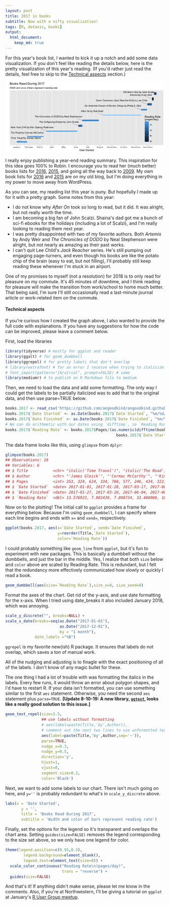 ```yaml
---
layout: post
title: 2017 in books
subtitle: Now with a nifty visualization!
tags: [R, dataviz, books]
output: 
  html_document:
    keep_md: true
---
```


For this year's book list, I wanted to kick it up a notch and add some data visualization. If you don't feel like reading the details below, here is the pretty visualization of this year's reading. (If you'd rather just read the details, feel free to skip to the [Technical aspects](#technical-aspects) section.)

![The final product, a pretty chart](/img/books2017.png)

I really enjoy publishing a year-end reading summary. This inspiration for this idea goes 100% to Robin. I encourage you to read her (much better) books lists for [2016](http://www.robincamille.com/2017-01-04-books-i-read-in-2016/), [2015](http://www.robincamille.com/2016-01-12-books-i-read-in-2015/), and going all the way back to [2009](http://www.robincamille.com/2010-11-26-books-i-read-in-2009/). My own book lists for [2016](http://adamgoodkind.com/blog/2016-in-books/) and [2015](http://adamgoodkind.com/blog/2015-bookshelf/) are on my old blog, but I'm doing everything in my power to move away from WordPress.

As you can see, my reading list this year is puny. But hopefully I made up for it with a pretty graph. Some notes from this year:

* I do not know why *After On* took so long to read, but it did. It was alright, but not really worth the time.
* I am becoming a big fan of John Scalzi. Shaina's dad got me a bunch of sci-fi ebooks for the holidays (including a lot of Scalzi), and I'm really looking to reading them next year.
* I was pretty disappointed with two of my favorite authors. Both *Artemis* by Andy Weir and *The Chronicles of DODO* by Neal Stephenson were alright, but not nearly as amazing as their past works.
* I can't quit Lee Child's *Jack Reacher* series. He's still pumping out engaging page-turners, and even though his books are like the potato chip of the brain (easy to eat, but not filling), I'll probably still keep reading these whenever I'm stuck in an airport.

One of my promises to myself (not a resolution) for 2018 is to only read for pleasure on my commute. It's 45 minutes of downtime, and I think reading for pleasure will make the transition from work/school to home much better. That being said, I'm sure I'll still occasionally read a last-minute journal article or work-related item on the commute.

#### Technical aspects

If you're curious how I created the graph above, I also wanted to provide the full code with explanations. If you have any suggestions for how the code can be improved, please leave a comment below.

First, load the libraries


```r
library(tidyverse) # mostly for ggplot and reader
library(ggalt) # for geom_dumbbell
library(ggrepel) # for pretty labels that don't overlap
# library(extrafont) # for an error I receive when trying to italicize words
# font_import(pattern="[A/a]rial", prompt=FALSE) # same
library(mediumr) # to publish an R Markdown file to medium
```

Then, we need to load the data and add some formatting. The only way I could get the labels to be partially italicized was to add that to the original data, and then use parse=TRUE below.


```r
books.2017 <- read_csv('https://github.com/angoodkind/angoodkind.github.io/blob/master/files/books_2017.csv')
books.2017$`Date Started` <- as.Date(books.2017$`Date Started`, "%m/%d/%y")
books.2017$`Date Finished` <- as.Date(books.2017$`Date Finished`, "%m/%d/%y")
# We can do arithmetic with our dates using `difftime`, so `Reading Rate` is just pages/days
books.2017$`Reading Rate` <- books.2017$Pages/(as.numeric(difftime(books.2017$`Date Finished`,
                                                 books.2017$`Date Started`)))
```

The data frame looks like this, using `glimpse` from `dplyr`:


```r
glimpse(books.2017)
## Observations: 10
## Variables: 6
## $ Title           <chr> "italic('Time Travel')", "italic('The Road')",...
## $ Author          <chr> "'James Gleick'", "'Cormac McCarthy'", "'Kim S...
## $ Pages           <int> 353, 324, 624, 334, 768, 577, 246, 434, 322, 332
## $ `Date Started`  <date> 2017-01-01, 2017-01-28, 2017-03-17, 2017-06-0...
## $ `Date Finished` <date> 2017-01-27, 2017-03-10, 2017-06-04, 2017-06-1...
## $ `Reading Rate`  <dbl> 13.576923, 7.902439, 7.898734, 33.400000, 18.2...
```

Now on to the plotting! The initial call to `ggplot` provides a frame for everything below. Because I'm using `geom_dumbbell`, I can specify where each line begins and ends with `x=` and `xend=`, respectively.


```r
ggplot(books.2017, aes(x=`Date Started`, xend=`Date Finished`, 
                       y=reorder(Title,`Date Started`),
                       color=`Reading Rate`))
```

I could probably something like `geom_line` from `ggplot`, but it's fun to experiment with new packages. This is basically a dumbbell without the dumbbells, and just the bar in the middle. Yes, I realize that both `size` below and `color` above are scaled by Reading Rate. This is redundant, but I felt that the redundancy more effectively communicated how slowly or quickly I read a book.


```r
geom_dumbbell(aes(size=`Reading Rate`),size_x=0, size_xend=0)
```

Format the axes of the chart. Get rid of the y-axis, and use date formatting for the x-axis. When I tried using date_breaks it also included January 2018, which was annoying.


```r
scale_y_discrete("", breaks=NULL) +
scale_x_date(breaks=seq(as.Date("2017-01-01"),
                        as.Date("2017-12-01"),
                        by = "1 month"),
             date_labels ="%B")
```

`ggrepel` is my favorite new(ish) R package. It ensures that labels do not overlap, which saves a ton of manual work.

All of the nudging and adjusting is to finagle with the exact positioning of all of the labels. I don't know of any magic bullet for these.

The one thing I had a lot of trouble with was formatting the italics in the labels. Every few runs, it would throw an error about polygon shapes, and I'd have to restart R. If your data isn't formatted, you can use something similar to the first `aes` statement. Otherwise, you need the second `aes` statement plus `parse=TRUE`. **[Update 8-10-19: A new library, [`ggtext`](https://github.com/clauswilke/ggtext), looks like a really good solution to this issue.]**


```r
geom_text_repel(size=3.5,
                ## use labels without formatting
                # aes(label=paste(Title,'by',Author)),
                # comment out the next two lines to use unformatted text
                aes(label=paste(Title,'by',Author,sep='~')),
                parse=TRUE,
                nudge_x=0.3,
                nudge_y=0.5,
                direction='y',
                hjust=1,
                vjust=0,
                segment.size=0.2,
                color='Black')
```

Next, we want to add some labels to our chart. There isn't much going on here, and `y=''` is probably redundant to what's in `scale_y_discrete` above.


```r
labs(x = 'Date Started',
       y = '',
       title = 'Books Read During 2017',
       subtitle = 'Width and color of bars represent reading rate')
```

Finally, set the options for the legend so it's transparent and overlaps the chart area. Setting `guides(size=FALSE)` removes the legend corresponding to the size set above, so we only have one legend for color.


```r
theme(legend.position=c(0.93,0.3),
        legend.background=element_blank(),
        legend.text=element_text(size=8)) +
  scale_color_continuous("Reading Rate\n(pages/day)",
                         trans = "reverse") +
  guides(size=FALSE)
```

And that's it! If anything didn't make sense, please let me know in the comments. Also, if you're at Northwestern, I'll be giving a tutorial on `ggplot` at January's [R User Group meetup](https://northwestern-r-users.github.io).
